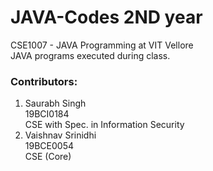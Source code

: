 # JAVA-Codes 2ND year
CSE1007 - JAVA Programming at VIT Vellore  
JAVA programs executed during class.  

### Contributors:
1. Saurabh Singh  
   19BCI0184  
   CSE with Spec. in Information Security
2. Vaishnav Srinidhi  
   19BCE0054  
   CSE (Core)
